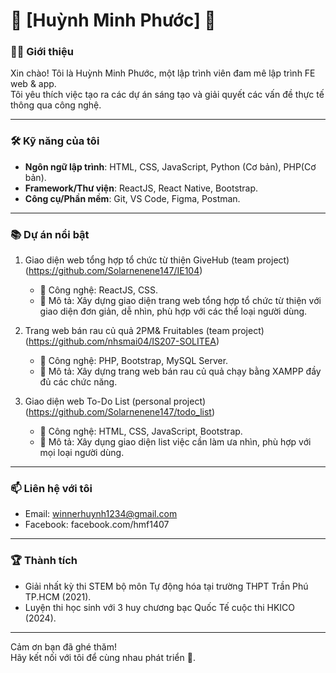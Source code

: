 # 🌟 [Huỳnh Minh Phước] 🌟

### 👨‍💻 Giới thiệu

Xin chào! Tôi là Huỳnh Minh Phước, một lập trình viên đam mê lập trình FE web & app.  
Tôi yêu thích việc tạo ra các dự án sáng tạo và giải quyết các vấn đề thực tế thông qua công nghệ.

---

### 🛠️ Kỹ năng của tôi

- **Ngôn ngữ lập trình**: HTML, CSS, JavaScript, Python (Cơ bản), PHP(Cơ bản).
- **Framework/Thư viện**: ReactJS, React Native, Bootstrap.
- **Công cụ/Phần mềm**: Git, VS Code, Figma, Postman.

---

### 📚 Dự án nổi bật

1. Giao diện web tổng hợp tổ chức từ thiện GiveHub (team project) (https://github.com/Solarnenene147/IE104)

   - 🔧 Công nghệ: ReactJS, CSS.
   - 🌟 Mô tả: Xây dựng giao diện trang web tổng hợp tổ chức từ thiện với giao diện đơn giản, dễ nhìn, phù hợp với các thể loại người dùng.

2. Trang web bán rau củ quả 2PM& Fruitables (team project) (https://github.com/nhsmai04/IS207-SOLITEA)

   - 🔧 Công nghệ: PHP, Bootstrap, MySQL Server.
   - 🌟 Mô tả: Xây dựng trang web bán rau củ quả chạy bằng XAMPP đầy đủ các chức năng.

3. Giao diện web To-Do List (personal project) (https://github.com/Solarnenene147/todo_list)
   - 🔧 Công nghệ: HTML, CSS, JavaScript, Bootstrap.
   - 🌟 Mô tả: Xây dụng giao diện list việc cần làm ưa nhìn, phù hợp với mọi loại người dùng.

---

### 📫 Liên hệ với tôi

- Email: winnerhuynh1234@gmail.com
- Facebook: facebook.com/hmf1407

---

### 🏆 Thành tích

- Giải nhất kỳ thi STEM bộ môn Tự động hóa tại trường THPT Trần Phú TP.HCM (2021).
- Luyện thi học sinh với 3 huy chương bạc Quốc Tế cuộc thi HKICO (2024).

---

Cảm ơn bạn đã ghé thăm!  
Hãy kết nối với tôi để cùng nhau phát triển 🎉.
